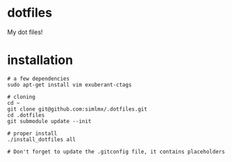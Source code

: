 dotfiles
========

My dot files!

installation
============

    # a few dependencies
    sudo apt-get install vim exuberant-ctags

    # cloning
    cd ~
    git clone git@github.com:simlmx/.dotfiles.git
    cd .dotfiles
    git submodule update --init
    
    # proper install
    ./install_dotfiles all

    # Don't forget to update the .gitconfig file, it contains placeholders
